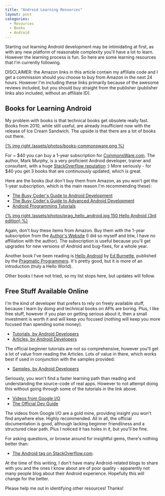 ```yaml
---
title: "Android Learning Resources"
layout: post
categories: 
  - Resources
  - Books
  - Android
---
```


Starting out learning Android development may be intimidating at
first, as with any new platform of reasonable complexity you'll have
a lot to learn. However the learning process is fun. So here are
some learning resources that I'm currently following.

<!-- more -->

DISCLAIMER: the Amazon links in this article contain my affiliate code
and I get a commission should you choose to buy from Amazon in the
next 24 hours. However I'm including these links primarily because of
the awesome reviews included, but you should buy straight from the
publisher (publisher links also included, without an affiliate ID).


## Books for Learning Android

My problem with books is that technical books get obsolete really
fast. Books from 2010, while still useful, are already insufficient
now with the release of Ice Cream Sandwich. The upside is that there
are a lot of books out there.

[{% img right /assets/photos/books-commonsware.png  %}](http://commonsware.com)

For ~ $40 you can buy a 1-year subscription for
[CommonsWare.com](http://commonsware.com). The author, Mark Murphy, is
a very proficient Android developer, trainer and consultant, with a
huge
[StackOverflow reputation](http://stackoverflow.com/users/115145/commonsware)
:) More seriously - for $40 you get 3 books that are continuously
updated, which is great.

Here are the books (but don't buy them from Amazon, as you won't get
the 1-year subscription, which is the main reason I'm recommending
these):

* <a rel="nofollow" href="http://www.amazon.com/gp/product/0981678009/ref=as_li_ss_tl?ie=UTF8&tag=bionicspirit-20&linkCode=as2&camp=1789&creative=390957&creativeASIN=0981678009">The Busy Coder's Guide to Android Development</a> 
* <a rel="nofollow" href="http://www.amazon.com/gp/product/098167805X/ref=as_li_ss_tl?ie=UTF8&tag=bionicspirit-20&linkCode=as2&camp=1789&creative=390957&creativeASIN=098167805X">The Busy Coder's Guide to Advanced Android Development</a> 
* <a rel="nofollow" href="http://www.amazon.com/gp/product/0981678041/ref=as_li_ss_tl?ie=UTF8&tag=bionicspirit-20&linkCode=as2&camp=1789&creative=390957&creativeASIN=0981678041">Android Programming Tutorials</a>

[{% img right /assets/photos/prag_hello_android.jpg 150 Hello Android (3rd edition)  %}](http://www.amazon.com/gp/product/1934356565/ref=as_li_ss_tl?ie=UTF8&tag=bionicspirit-20&linkCode=as2&camp=1789&creative=390957&creativeASIN=1934356565)

Again, don't buy these items from Amazon. Buy them with the 1-year
subscription from the [Author's Website](http://commonsware.com) (I
did so myself and btw, I have no affiliation with the author). The
subscription is useful because you'll get upgrades for new versions of
Android and bug-fixes, for a whole year.

Another book I've been reading is 
<a rel="nofollow" href="http://www.amazon.com/gp/product/1934356565/ref=as_li_ss_tl?ie=UTF8&tag=bionicspirit-20&linkCode=as2&camp=1789&creative=390957&creativeASIN=1934356565">Hello Android</a> 
by [Ed Burnette](http://www.zdnet.com/blog/burnette), published by the
[Pragmatic Programmers](http://pragprog.com/book/eband3/hello-android). 
It's pretty good, but it is more of an introduction (truly a Hello
World).

Other books I have not tried, so my list stops here, but updates will
follow.


## Free Stuff Available Online


I'm the kind of developer that prefers to rely on freely available
stuff, because I learn by doing and technical books on APIs are
boring. Plus, I like free stuff, however if you plan on getting
serious about it, then a small investment is worth it and will keep
you focused (nothing will keep you more focused than spending some
money).

* [Tutorials, by Android Developers](http://developer.android.com/resources/browser.html?tag=tutorial)
* [Articles, by Android Developers](http://developer.android.com/resources/browser.html?tag=article)

The official beginner tutorials are not so comprehensive, however
you'll get a lot of value from reading the Articles. Lots of value
in there, which works best if used in conjunction with the samples
provided:

* [Samples, by Android Developers](http://developer.android.com/resources/browser.html?tag=sample)

Seriously, you won't find a faster learning path than reading and
understanding the source-code of real apps. However to not attempt
doing this without going through some of the tutorials in the link
above.

* [Videos from Google I/O](http://developer.android.com/videos/index.html#v=twmuBbC_oB8)
* [The Official Dev Guide](http://developer.android.com/guide/developing/index.html)

The videos from Google I/O are a gold mine, providing insight you
won't find anywhere else. Highly recommended. All in all, the
official documentation is good, although lacking beginner
friendliness and a structured clear path. Plus I noticed it has
holes in it, but you'll be fine.

For asking questions, or browse around for insightful gems, there's
nothing better than:

* [The Android tag on StackOverflow.com](http://stackoverflow.com/questions/tagged/android).

At the time of this writing, I don't have many Android-related
blogs to share with you and the ones I know about are of poor
quality - apparently not many people blog about their Android
experience. Hopefully this will change for the better.

Please help me out in identifying other resources! Thanks!
